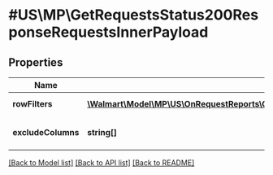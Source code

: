 # #US\MP\GetRequestsStatus200ResponseRequestsInnerPayload

## Properties

Name | Type | Description | Notes
------------ | ------------- | ------------- | -------------
**rowFilters** | [**\Walmart\Model\MP\US\OnRequestReports\GetRequestsStatus200ResponseRequestsInnerPayloadRowFiltersInner[]**](GetRequestsStatus200ResponseRequestsInnerPayloadRowFiltersInner.md) | Row Level filters | [optional]
**excludeColumns** | **string[]** | Columns to exclude from report | [optional]


[[Back to Model list]](../) [[Back to API list]](../../Api/US/MP) [[Back to README]](../../README.md)
